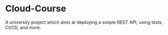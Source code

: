 # Cloud-Course
A university project which aims at deploying a simple REST API, using tests, CI/CD, and more.
